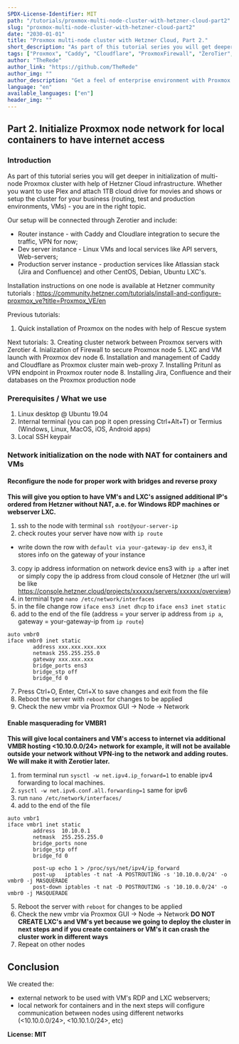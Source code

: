 ```yaml
---
SPDX-License-Identifier: MIT
path: "/tutorials/proxmox-multi-node-cluster-with-hetzner-cloud-part2"
slug: "proxmox-multi-node-cluster-with-hetzner-cloud-part2"
date: "2030-01-01"
title: "Proxmox multi-node cluster with Hetzner Cloud, Part 2."
short_description: "As part of this tutorial series you will get deeper in initialization of multi-node Proxmox cluster with help of Hetzner Cloud infrastructure. Whether you want to use Plex and attach 1TB cloud drive for movies and shows or setup the cluster for your business (routing, test and production environments, VMs) - you are in the right topic."
tags: ["Proxmox", "Caddy", "Cloudflare", "ProxmoxFirewall", "ZeroTier", "AtlassianJira", "AtlassianConfluence", "Pritunl", "VPN"]
author: "TheRede"
author_link: "https://github.com/TheRede"
author_img: ""
author_description: "Get a feel of enterprise environment with Proxmox Cluster delpoyed in the cloud in a couple hours!"
language: "en"
available_languages: ["en"]
header_img: ""
---
```

## Part 2. Initialize Proxmox node network for local containers to have internet access 
### Introduction
As part of this tutorial series you will get deeper in initialization of multi-node Proxmox cluster with help of Hetzner Cloud infrastructure. Whether you want to use Plex and attach 1TB cloud drive for movies and shows or setup the cluster for your business (routing, test and production environments, VMs) - you are in the right topic.

Our setup will be connected through Zerotier and include:
- Router instance - with Caddy and Cloudlare integration to secure the traffic, VPN for now;
- Dev server instance - Linux VMs and local services like API servers, Web-servers;
- Production server instance  - production services like Atlassian stack (Jira and Confluence) and other CentOS, Debian, Ubuntu LXC's.

Installation instructions on one node is available at Hetzner community tutorials :
https://community.hetzner.com/tutorials/install-and-configure-proxmox_ve?title=Proxmox_VE/en

Previous tutorials:
1. Quick installation of Proxmox on the nodes with help of Rescue system

Next tutorials:
3. Creating cluster network between Proxmox servers with Zerotier
4. Inialization of Firewall to secure Proxmox node
5. LXC and VM launch with Proxmox dev node
6. Installation and management of Caddy and Cloudflare as Proxmox cluster main web-proxy
7. Installing Pritunl as VPN endpoint in Proxmox router node
8. Installing Jira, Confluence and their databases on the Proxmox production node

### Prerequisites / What we use
1. Linux desktop @ Ubuntu 19.04
2. Internal terminal (you can pop it open pressing Ctrl+Alt+T) or Termius (Windows, Linux, MacOS, iOS, Android apps)
3. Local SSH keypair

### Network initialization on the node with NAT for containers and VMs
#### Reconfigure the node for proper work with bridges and reverse proxy
**This will give you option to have VM's and LXC's assigned additional IP's ordered from Hetzner without NAT, a.e. for Windows RDP machines or webserver LXC.**
1. ssh to the node with terminal `ssh root@your-server-ip`
2. check routes your server have now with `ip route`
 - write down the row with `default via your-gateway-ip dev ens3`, it stores info on the gateway of your instance
3. copy ip address information on network device ens3 with `ip a` after inet or simply copy the ip address from cloud console of Hetzner (the url will be like https://console.hetzner.cloud/projects/xxxxxx/servers/xxxxxx/overview)
4. in terminal type `nano /etc/network/interfaces`
5. in the file change row `iface ens3 inet dhcp` to `iface ens3 inet static`
6. add to the end of the file (address = your server ip address from `ip a`, gateway = your-gateway-ip from `ip route`)
```
auto vmbr0
iface vmbr0 inet static
        address xxx.xxx.xxx.xxx
        netmask 255.255.255.0
        gateway xxx.xxx.xxx
        bridge_ports ens3
        bridge_stp off
        bridge_fd 0
```
7. Press Ctrl+O, Enter, Ctrl+X to save changes and exit from the file
8. Reboot the server with `reboot` for changes to be applied
9. Check the new vmbr via Proxmox GUI -> Node -> Network
#### Enable masquerading for VMBR1 
**This will give local containers and VM's access to internet via additional VMBR hosting <10.10.0.0/24> network for example, it will not be available outside your network without VPN-ing to the network and adding routes. We will make it with Zerotier later.**
1. from terminal run `sysctl -w net.ipv4.ip_forward=1` to enable ipv4 forwarding to local machines.
2. `sysctl -w net.ipv6.conf.all.forwarding=1` same for ipv6
3. run `nano /etc/network/interfaces/`
4. add to the end of the file
```
auto vmbr1
iface vmbr1 inet static
        address  10.10.0.1
        netmask  255.255.255.0
        bridge_ports none
        bridge_stp off
        bridge_fd 0

        post-up echo 1 > /proc/sys/net/ipv4/ip_forward
        post-up   iptables -t nat -A POSTROUTING -s '10.10.0.0/24' -o vmbr0 -j MASQUERADE
        post-down iptables -t nat -D POSTROUTING -s '10.10.0.0/24' -o vmbr0 -j MASQUERADE
```
5. Reboot the server with `reboot` for changes to be applied
6. Check the new vmbr via Proxmox GUI -> Node -> Network
**DO NOT CREATE LXC's and VM's yet because we going to deploy the cluster in next steps and if you create containers or VM's it can crash the cluster work in different ways**
7. Repeat on other nodes

## Conclusion
We created the:
- external network to be used with VM's RDP and LXC webservers;
- local network for containers and in the next steps will configure communication between nodes using different networks (<10.10.0.0/24>, <10.10.1.0/24>, etc)

**License: MIT**
